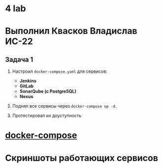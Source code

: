# 4 lab

# Выполнил Квасков Владислав ИС-22

## Задача 1

1. Настроил `docker-compose.yaml` для сервисов:
   - **Jenkins**  
   - **GitLab**  
   - **SonarQube (с PostgreSQL)**  
   - **Nexus**  

2. Поднял все сервисы через `docker-compose up -d`. 
3. Протестировал их доуступность

#  [docker-compose](https://hub.docker.com/repository)

# Скриншоты работающих сервисов
